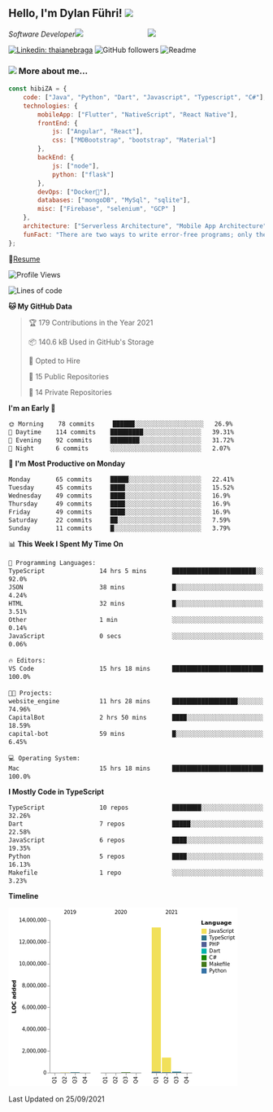<h2>Hello, I'm Dylan Führi! <img src="https://media.giphy.com/media/12oufCB0MyZ1Go/giphy.gif" width="50"></h2>
<img align='right' src="https://media.giphy.com/media/836HiJc7pgzy8iNXCn/giphy.gif" width="230">
<p><em>Software Developer</a><img src="https://media.giphy.com/media/WUlplcMpOCEmTGBtBW/giphy.gif" width="30"> 
</em></p>

[![Linkedin: thaianebraga](https://img.shields.io/badge/-Dylan-blue?style=flat-square&logo=Linkedin&logoColor=white&link=https://www.linkedin.com/in/dylan-fuhri/)](https://www.linkedin.com/in/dylan-fuhri/)
![GitHub followers](https://img.shields.io/github/followers/HibiZA?style=social)
![Readme](https://github.com/HibiZA/HibiZA/workflows/Readme/badge.svg)

### <img src="https://media.giphy.com/media/VgCDAzcKvsR6OM0uWg/giphy.gif" width="50"> More about me...  

```javascript
const hibiZA = {
    code: ["Java", "Python", "Dart", "Javascript", "Typescript", "C#"],
    technologies: {
        mobileApp: ["Flutter", "NativeScript", "React Native"],
        frontEnd: {
            js: ["Angular", "React"],
            css: ["MDBootstrap", "bootstrap", "Material"]
        },
        backEnd: {
            js: ["node"],
            python: ["flask"]
        },
        devOps: ["Docker🐳"],
        databases: ["mongoDB", "MySql", "sqlite"],
        misc: ["Firebase", "selenium", "GCP" ]
    },
    architecture: ["Serverless Architecture", "Mobile App Architecture"],
    funFact: "There are two ways to write error-free programs; only the third one works"
};
```
📝[Resume](https://drive.google.com/file/d/1RjxKCcvUeoyYgnL_eCwQ9zay77Ayr0Xu/view?usp=sharing)
<!--START_SECTION:waka-->
![Profile Views](http://img.shields.io/badge/Profile%20Views-0-blue)

![Lines of code](https://img.shields.io/badge/From%20Hello%20World%20I%27ve%20Written-14.9%20million%20lines%20of%20code-blue)

**🐱 My GitHub Data** 

> 🏆 179 Contributions in the Year 2021
 > 
> 📦 140.6 kB Used in GitHub's Storage 
 > 
> 💼 Opted to Hire
 > 
> 📜 15 Public Repositories 
 > 
> 🔑 14 Private Repositories  
 > 
**I'm an Early 🐤** 

```text
🌞 Morning    78 commits     ██████░░░░░░░░░░░░░░░░░░░   26.9% 
🌆 Daytime    114 commits    █████████░░░░░░░░░░░░░░░░   39.31% 
🌃 Evening    92 commits     ████████░░░░░░░░░░░░░░░░░   31.72% 
🌙 Night      6 commits      ░░░░░░░░░░░░░░░░░░░░░░░░░   2.07%

```
📅 **I'm Most Productive on Monday** 

```text
Monday       65 commits     █████░░░░░░░░░░░░░░░░░░░░   22.41% 
Tuesday      45 commits     ████░░░░░░░░░░░░░░░░░░░░░   15.52% 
Wednesday    49 commits     ████░░░░░░░░░░░░░░░░░░░░░   16.9% 
Thursday     49 commits     ████░░░░░░░░░░░░░░░░░░░░░   16.9% 
Friday       49 commits     ████░░░░░░░░░░░░░░░░░░░░░   16.9% 
Saturday     22 commits     ██░░░░░░░░░░░░░░░░░░░░░░░   7.59% 
Sunday       11 commits     █░░░░░░░░░░░░░░░░░░░░░░░░   3.79%

```


📊 **This Week I Spent My Time On** 

```text
💬 Programming Languages: 
TypeScript               14 hrs 5 mins       ███████████████████████░░   92.0% 
JSON                     38 mins             █░░░░░░░░░░░░░░░░░░░░░░░░   4.24% 
HTML                     32 mins             █░░░░░░░░░░░░░░░░░░░░░░░░   3.51% 
Other                    1 min               ░░░░░░░░░░░░░░░░░░░░░░░░░   0.14% 
JavaScript               0 secs              ░░░░░░░░░░░░░░░░░░░░░░░░░   0.06%

🔥 Editors: 
VS Code                  15 hrs 18 mins      █████████████████████████   100.0%

🐱‍💻 Projects: 
website_engine           11 hrs 28 mins      ██████████████████░░░░░░░   74.96% 
CapitalBot               2 hrs 50 mins       ████░░░░░░░░░░░░░░░░░░░░░   18.59% 
capital-bot              59 mins             █░░░░░░░░░░░░░░░░░░░░░░░░   6.45%

💻 Operating System: 
Mac                      15 hrs 18 mins      █████████████████████████   100.0%

```

**I Mostly Code in TypeScript** 

```text
TypeScript               10 repos            ████████░░░░░░░░░░░░░░░░░   32.26% 
Dart                     7 repos             █████░░░░░░░░░░░░░░░░░░░░   22.58% 
JavaScript               6 repos             ████░░░░░░░░░░░░░░░░░░░░░   19.35% 
Python                   5 repos             ████░░░░░░░░░░░░░░░░░░░░░   16.13% 
Makefile                 1 repo              ░░░░░░░░░░░░░░░░░░░░░░░░░   3.23%

```


**Timeline**

![Chart not found](https://raw.githubusercontent.com/HibiZA/HibiZA/master/charts/bar_graph.png) 


 Last Updated on 25/09/2021
<!--END_SECTION:waka-->
